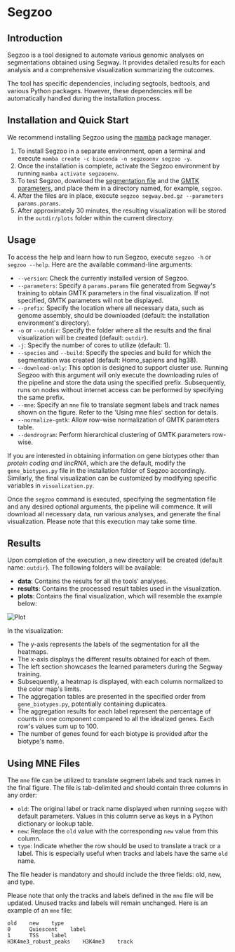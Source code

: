 # Segzoo

## Introduction

Segzoo is a tool designed to automate various genomic analyses on segmentations obtained using Segway. It provides detailed results for each analysis and a comprehensive visualization summarizing the outcomes.

The tool has specific dependencies, including segtools, bedtools, and various Python packages. However, these dependencies will be automatically handled during the installation process.

## Installation and Quick Start

We recommend installing Segzoo using the [mamba](https://mamba.readthedocs.io/en/latest/mamba-installation.html#mamba-install) package manager.

1. To install Segzoo in a separate environment, open a terminal and execute `mamba create -c bioconda -n segzooenv segzoo -y`.
2. Once the installation is complete, activate the Segzoo environment by running `mamba activate segzooenv`.
3. To test Segzoo, download the [segmentation file](https://segway.hoffmanlab.org/2018/protocol/trackhub/hg38/segway.bed.gz) and the [GMTK parameters](https://segway.hoffmanlab.org/2018/protocol/params/params.params), and place them in a directory named, for example, `segzoo`.
4. After the files are in place, execute `segzoo segway.bed.gz --parameters params.params`.
5. After approximately 30 minutes, the resulting visualization will be stored in the `outdir/plots` folder within the current directory.

## Usage

To access the help and learn how to run Segzoo, execute `segzoo -h` or `segzoo --help`. Here are the available command-line arguments:

- `--version`: Check the currently installed version of Segzoo.
- `--parameters`: Specify a `params.params` file generated from Segway's training to obtain GMTK parameters in the final visualization. If not specified, GMTK parameters will not be displayed.
- `--prefix`: Specify the location where all necessary data, such as genome assembly, should be downloaded (default: the installation environment's directory).
- `-o` or `--outdir`: Specify the folder where all the results and the final visualization will be created (default: `outdir`).
- `-j`: Specify the number of cores to utilize (default: 1).
- `--species` and `--build`: Specify the species and build for which the segmentation was created (default: Homo_sapiens and hg38).
- `--download-only`: This option is designed to support cluster use. Running Segzoo with this argument will only execute the downloading rules of the pipeline and store the data using the specified prefix. Subsequently, runs on nodes without internet access can be performed by specifying the same prefix.
- `--mne`: Specify an `mne` file to translate segment labels and track names shown on the figure. Refer to the 'Using mne files' section for details.
- `--normalize-gmtk`: Allow row-wise normalization of GMTK parameters table.
- `--dendrogram`: Perform hierarchical clustering of GMTK parameters row-wise.

If you are interested in obtaining information on gene biotypes other than *protein coding and lincRNA*, which are the default, modify the `gene_biotypes.py` file in the installation folder of Segzoo accordingly. Similarly, the final visualization can be customized by modifying specific variables in `visualization.py`.

Once the `segzoo` command is executed, specifying the segmentation file and any desired optional arguments, the pipeline will commence. It will download all necessary data, run various analyses, and generate the final visualization. Please note that this execution may take some time.

## Results

Upon completion of the execution, a new directory will be created (default name: `outdir`). The following folders will be available:

- **data**: Contains the results for all the tools' analyses.
- **results**: Contains the processed result tables used in the visualization.
- **plots**: Contains the final visualization, which will resemble the example below:

![Plot](https://github.com/mmendez12/segzoo/blob/master/plots/plot.png)

In the visualization:
- The y-axis represents the labels of the segmentation for all the heatmaps.
- The x-axis displays the different results obtained for each of them.
- The left section showcases the learned parameters during the Segway training.
- Subsequently, a heatmap is displayed, with each column normalized to the color map's limits.
- The aggregation tables are presented in the specified order from `gene_biotypes.py`, potentially containing duplicates.
- The aggregation results for each label represent the percentage of counts in one component compared to all the idealized genes. Each row's values sum up to 100.
- The number of genes found for each biotype is provided after the biotype's name.

## Using MNE Files

The `mne` file can be utilized to translate segment labels and track names in the final figure. The file is tab-delimited and should contain three columns in any order:

- `old`: The original label or track name displayed when running `segzoo` with default parameters. Values in this column serve as keys in a Python dictionary or lookup table.
- `new`: Replace the `old` value with the corresponding `new` value from this column.
- `type`: Indicate whether the row should be used to translate a track or a label. This is especially useful when tracks and labels have the same `old` name.

The file header is mandatory and should include the three fields: old, new, and type.

Please note that only the tracks and labels defined in the `mne` file will be updated. Unused tracks and labels will remain unchanged. Here is an example of an `mne` file:

```plaintext
old    new    type
0      Quiescent    label
1      TSS    label
H3K4me3_robust_peaks    H3K4me3    track
```
